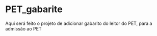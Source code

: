 # PET_gabarite
Aqui será feito o projeto de adicionar gabarito do leitor do PET, para a admissão ao PET

